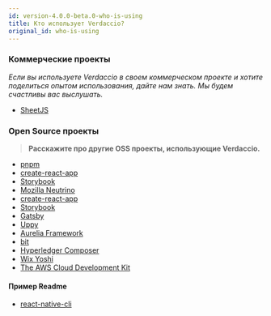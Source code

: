 ```yaml
---
id: version-4.0.0-beta.0-who-is-using
title: Кто использует Verdaccio?
original_id: who-is-using
---
```


### Коммерческие проекты

*Если вы используете Verdaccio в своем коммерческом проекте и хотите поделиться опытом использования, дайте нам знать. Мы будем счастливы вас выслушать.*

* [SheetJS](https://sheetjs.com/)

### Open Source проекты

> **Расскажите про другие OSS проекты, использующие Verdaccio.**

* [pnpm](https://pnpm.js.org/)
* [create-react-app](https://facebook.github.io/create-react-app/)
* [Storybook](https://storybook.js.org/)
* [Mozilla Neutrino](https://neutrinojs.org/)
* [create-react-app](https://github.com/facebook/create-react-app/blob/master/CONTRIBUTING.md#contributing-to-e2e-end-to-end-tests)
* [Storybook](https://github.com/storybooks/storybook)
* [Gatsby](https://github.com/gatsbyjs/gatsby)
* [Uppy](https://github.com/transloadit/uppy)
* [Aurelia Framework](https://github.com/aurelia)
* [bit](https://github.com/teambit/bit)
* [Hyperledger Composer](https://github.com/hyperledger/composer)
* [Wix Yoshi](https://github.com/wix/yoshi)
* [The AWS Cloud Development Kit](https://github.com/awslabs/aws-cdk)

#### Пример Readme

* [react-native-cli](https://github.com/react-native-community/react-native-cli/blob/master/CONTRIBUTING.md)